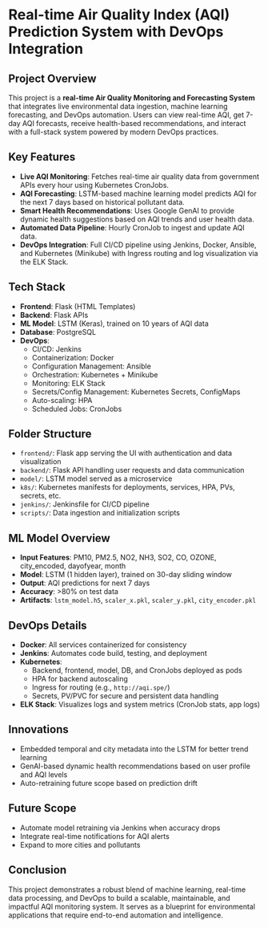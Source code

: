 # Real-time Air Quality Index (AQI) Prediction System with DevOps Integration

## Project Overview

This project is a **real-time Air Quality Monitoring and Forecasting System** that integrates live environmental data ingestion, machine learning forecasting, and DevOps automation. Users can view real-time AQI, get 7-day AQI forecasts, receive health-based recommendations, and interact with a full-stack system powered by modern DevOps practices.

## Key Features

- **Live AQI Monitoring**: Fetches real-time air quality data from government APIs every hour using Kubernetes CronJobs.
- **AQI Forecasting**: LSTM-based machine learning model predicts AQI for the next 7 days based on historical pollutant data.
- **Smart Health Recommendations**: Uses Google GenAI to provide dynamic health suggestions based on AQI trends and user health data.
- **Automated Data Pipeline**: Hourly CronJob to ingest and update AQI data.
- **DevOps Integration**: Full CI/CD pipeline using Jenkins, Docker, Ansible, and Kubernetes (Minikube) with Ingress routing and log visualization via the ELK Stack.

## Tech Stack

- **Frontend**: Flask (HTML Templates)
- **Backend**: Flask APIs
- **ML Model**: LSTM (Keras), trained on 10 years of AQI data
- **Database**: PostgreSQL
- **DevOps**:
  - CI/CD: Jenkins
  - Containerization: Docker
  - Configuration Management: Ansible
  - Orchestration: Kubernetes + Minikube
  - Monitoring: ELK Stack
  - Secrets/Config Management: Kubernetes Secrets, ConfigMaps
  - Auto-scaling: HPA
  - Scheduled Jobs: CronJobs

## Folder Structure

- `frontend/`: Flask app serving the UI with authentication and data visualization
- `backend/`: Flask API handling user requests and data communication
- `model/`: LSTM model served as a microservice
- `k8s/`: Kubernetes manifests for deployments, services, HPA, PVs, secrets, etc.
- `jenkins/`: Jenkinsfile for CI/CD pipeline
- `scripts/`: Data ingestion and initialization scripts

## ML Model Overview

- **Input Features**: PM10, PM2.5, NO2, NH3, SO2, CO, OZONE, city_encoded, dayofyear, month
- **Model**: LSTM (1 hidden layer), trained on 30-day sliding window
- **Output**: AQI predictions for next 7 days
- **Accuracy**: >80% on test data
- **Artifacts**: `lstm_model.h5`, `scaler_x.pkl`, `scaler_y.pkl`, `city_encoder.pkl`


## DevOps Details

- **Docker**: All services containerized for consistency
- **Jenkins**: Automates code build, testing, and deployment
- **Kubernetes**:
  - Backend, frontend, model, DB, and CronJobs deployed as pods
  - HPA for backend autoscaling
  - Ingress for routing (e.g., `http://aqi.spe/`)
  - Secrets, PV/PVC for secure and persistent data handling
- **ELK Stack**: Visualizes logs and system metrics (CronJob stats, app logs)

## Innovations

- Embedded temporal and city metadata into the LSTM for better trend learning
- GenAI-based dynamic health recommendations based on user profile and AQI levels
- Auto-retraining future scope based on prediction drift

## Future Scope

- Automate model retraining via Jenkins when accuracy drops
- Integrate real-time notifications for AQI alerts
- Expand to more cities and pollutants

## Conclusion

This project demonstrates a robust blend of machine learning, real-time data processing, and DevOps to build a scalable, maintainable, and impactful AQI monitoring system. It serves as a blueprint for environmental applications that require end-to-end automation and intelligence.
